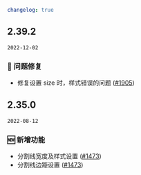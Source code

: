```yaml
changelog: true
```

## 2.39.2

`2022-12-02`

### 🐛 问题修复

- 修复设置 size 时，样式错误的问题 ([#1905](https://github.com/arco-design/arco-design-vue/pull/1905))


## 2.35.0

`2022-08-12`

### 🆕 新增功能

- 分割线宽度及样式设置 ([#1473](https://github.com/arco-design/arco-design-vue/pull/1473))
- 分割线边距设置 ([#1473](https://github.com/arco-design/arco-design-vue/pull/1473))

